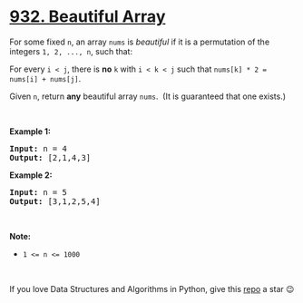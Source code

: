 # [932. Beautiful Array][title]

<p>For some fixed <code>n</code>, an array <code>nums</code> is <em>beautiful</em> if it is a permutation of the integers <code>1, 2, ..., n</code>, such that:</p>
<p>For every <code>i &lt; j</code>, there is <strong>no</strong> <code>k</code> with <code>i &lt; k &lt; j</code> such that <code>nums[k] * 2 = nums[i] + nums[j]</code>.</p>
<p>Given <code>n</code>, return <strong>any</strong> beautiful array <code>nums</code>.  (It is guaranteed that one exists.)</p>
<p> </p>
<p><strong>Example 1:</strong></p>
<pre><strong>Input: </strong>n = <span id="example-input-1-1">4</span>
<strong>Output: </strong><span id="example-output-1">[2,1,4,3]</span>
</pre>

<p><strong>Example 2:</strong></p>
<pre><strong>Input: </strong>n = <span id="example-input-2-1">5</span>
<strong>Output: </strong><span>[3,1,2,5,4]</span></pre>
<p> </p>

<p><strong>Note:</strong></p>
<ul>
<li><code>1 &lt;= n &lt;= 1000</code></li>
</ul>

 



If you love Data Structures and Algorithms in Python, give this [repo][me] a star :wink:

[title]: https://leetcode.com/problems/beautiful-array
[me]: https://github.com/bumblebee211196/awesome-python-leetcode